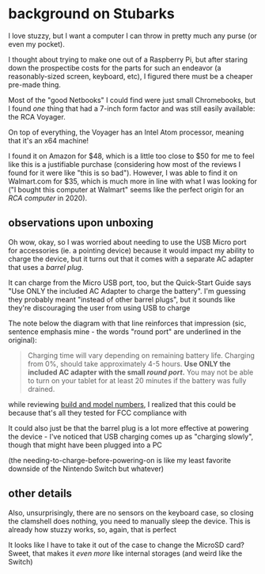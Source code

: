 # background on Stubarks

I love stuzzy, but I want a computer I can throw in pretty much any purse (or even my pocket).

I thought about trying to make one out of a Raspberry Pi, but after staring down the prospectibe costs for the parts for such an endeavor (a reasonably-sized screen, keyboard, etc), I figured there must be a cheaper pre-made thing.

Most of the "good Netbooks" I could find were just small Chromebooks, but I found *one* thing that had a 7-inch form factor and was still easily available: the RCA Voyager.

On top of everything, the Voyager has an Intel Atom processor, meaning that it's an x64 machine!

I found it on Amazon for $48, which is a little too close to $50 for me to feel like this is a justifiable purchase (considering how most of the reviews I found for it were like "this is so bad"). However, I was able to find it on Walmart.com for $35, which is much more in line with what I was looking for ("I bought this computer at Walmart" seems like the perfect origin for an *RCA computer* in 2020).

## observations upon unboxing

Oh wow, okay, so I was worried about needing to use the USB Micro port for accessories (ie. a pointing device) because it would impact my ability to charge the device, but it turns out that it comes with a separate AC adapter that uses a *barrel plug*.

It can charge from the Micro USB port, too, but the Quick-Start Guide says "Use ONLY the included AC Adapter to charge the battery". I'm guessing they probably meant "instead of other barrel plugs", but it sounds like they're discouraging the user from using USB to charge

The note below the diagram with that line reinforces that impression (sic, sentence emphasis mine - the words "round port" are underlined in the original):

> Charging time will vary depending on remaining battery life. Charging from 0%, should take approximately 4-5 hours. **Use ONLY the included AC adapter with the small _round port_.** You may not be able to turn on your tablet for at least 20 minutes if the battery was fully drained.

while reviewing [build and model numbers](xzchg-e0wee-42ahw-k69bg-k4z05), I realized that this could be because that's all they tested for FCC compliance with

It could also just be that the barrel plug is a lot more effective at powering the device - I've noticed that USB charging comes up as "charging slowly", though that might have been plugged into a PC

(the needing-to-charge-before-powering-on is like my least favorite downside of the Nintendo Switch but whatever)

## other details

Also, unsurprisingly, there are no sensors on the keyboard case, so closing the clamshell does nothing, you need to manually sleep the device. This is already how stuzzy works, so, again, that is perfect

It looks like I have to take it out of the case to change the MicroSD card? Sweet, that makes it *even more* like internal storages (and weird like the Switch)
